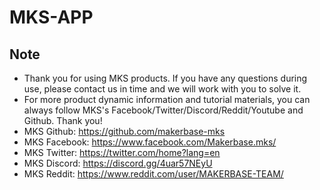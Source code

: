 # MKS-APP

## Note
- Thank you for using MKS products. If you have any questions during use, please contact us in time and we will work with you to solve it.
- For more product dynamic information and tutorial materials, you can always follow MKS's Facebook/Twitter/Discord/Reddit/Youtube and Github. Thank you!
- MKS Github: https://github.com/makerbase-mks  
- MKS Facebook: https://www.facebook.com/Makerbase.mks/  
- MKS Twitter: https://twitter.com/home?lang=en  
- MKS Discord: https://discord.gg/4uar57NEyU
- MKS Reddit: https://www.reddit.com/user/MAKERBASE-TEAM/ 

